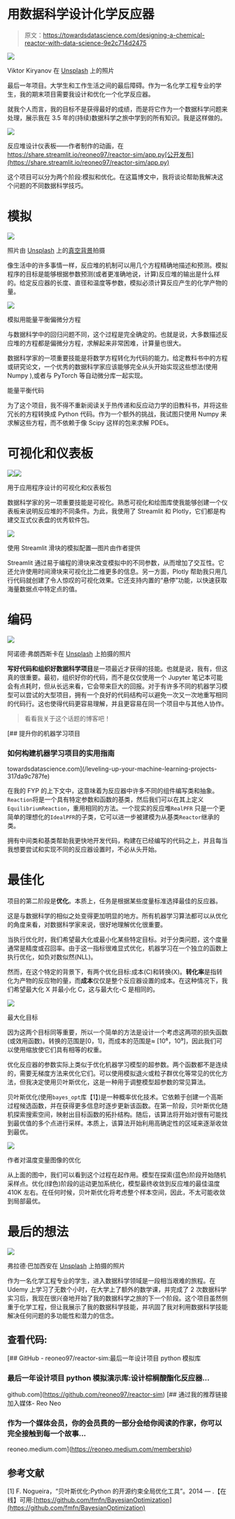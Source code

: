 # 用数据科学设计化学反应器

> 原文：<https://towardsdatascience.com/designing-a-chemical-reactor-with-data-science-9e2c714d2475>

![](img/6b3eba5fd4258fc3b9bb7ef4cbeb3142.png)

Viktor Kiryanov 在 [Unsplash](https://unsplash.com?utm_source=medium&utm_medium=referral) 上的照片

最后一年项目。大学生和工作生活之间的最后障碍。作为一名化学工程专业的学生，我的期末项目需要我设计和优化一个化学反应器。

就我个人而言，我的目标不是获得最好的成绩，而是将它作为一个数据科学问题来处理，展示我在 3.5 年的(持续)数据科学之旅中学到的所有知识。我是这样做的。

![](img/cbf900178fb6cbe16f13b65049a8d66d.png)

反应堆设计仪表板——作者制作的动画，在 https://share.streamlit.io/reoneo97/reactor-sim/app.py[公开发布](https://share.streamlit.io/reoneo97/reactor-sim/app.py)

这个项目可以分为两个阶段:模拟和优化。在这篇博文中，我将谈论帮助我解决这个问题的不同数据科学技巧。

# 模拟

![](img/0754efb25156c9b99a382953ef0d3cee.png)

照片由 [Unsplash](https://unsplash.com?utm_source=medium&utm_medium=referral) 上的[真空背景](https://unsplash.com/@vackground?utm_source=medium&utm_medium=referral)拍摄

像生活中的许多事情一样，反应堆的机制可以用几个方程精确地描述和预测。模拟程序的目标是能够根据参数预测(或者更准确地说，计算)反应堆的输出是什么样的。给定反应器的长度、直径和温度等参数，模拟必须计算反应产生的化学产物的量。

![](img/333ed1c58a8dffbb895ff085b032b1aa.png)

模拟用能量平衡偏微分方程

与数据科学中的回归问题不同，这个过程是完全确定的。也就是说，大多数描述反应堆的方程都是偏微分方程，求解起来非常困难，计算量也很大。

数据科学家的一项重要技能是将数学方程转化为代码的能力。给定教科书中的方程或研究论文，一个优秀的数据科学家应该能够完全从头开始实现这些想法(使用 Numpy ),或者与 PyTorch 等自动微分库一起实现。

能量平衡代码

为了这个项目，我不得不重新阅读关于热传递和反应动力学的旧教科书，并将这些冗长的方程转换成 Python 代码。作为一个额外的挑战，我试图只使用 Numpy 来求解这些方程，而不依赖于像 Scipy 这样的包来求解 PDEs。

# 可视化和仪表板

![](img/9f43b9f33ad96ba31abf59f182a6761e.png)![](img/ec52d6c1d3908e03b6fe11ae8884370f.png)

用于应用程序设计的可视化和仪表板包

数据科学家的另一项重要技能是可视化。熟悉可视化和绘图库使我能够创建一个仪表板来说明反应堆的不同条件。为此，我使用了 Streamlit 和 Plotly，它们都是构建交互式仪表盘的优秀软件包。

![](img/1bd8b93e91b32630341462921e0f9b16.png)

使用 Streamlit 滑块的模拟配置—图片由作者提供

Streamlit 通过易于编程的滑块来改变模拟中的不同参数，从而增加了交互性。它还允许使用时间滑块来可视化比二维更多的信息。另一方面，Plotly 帮助我只用几行代码就创建了令人惊叹的可视化效果。它还支持内置的“悬停”功能，以快速获取海量数据点中特定点的值。

# 编码

![](img/8877d448d43e89aeeb1848abcf5b241b.png)

阿诺德·弗朗西斯卡在 [Unsplash](https://unsplash.com?utm_source=medium&utm_medium=referral) 上拍摄的照片

**写好代码和组织好数据科学项目**是一项最近才获得的技能。也就是说，我有，但这真的很重要。最初，组织好你的代码，而不是仅仅使用一个 Jupyter 笔记本可能会有点耗时，但从长远来看，它会带来巨大的回报。对于有许多不同的机器学习模型可以尝试的大型项目，拥有一个良好的代码结构可以避免一次又一次地重写相同的代码行。这也使得代码更容易理解，并且更容易在同一个项目中与其他人协作。

> 看看我关于这个话题的博客吧！

[](/leveling-up-your-machine-learning-projects-317da9c787fe) [## 提升你的机器学习项目

### 如何构建机器学习项目的实用指南

towardsdatascience.com](/leveling-up-your-machine-learning-projects-317da9c787fe) 

在我的 FYP 的上下文中，这意味着为反应器中许多不同的组件编写类和抽象。`Reaction`将是一个具有特定参数和函数的基类，然后我们可以在其上定义`EquilibriumReaction`，重用相同的方法。一个现实的反应堆`RealPFR` 只是一个更简单的理想化的`IdealPFR`的子类，它可以进一步被建模为从基类`Reactor`继承的类。

拥有中间类和基类帮助我更快地开发代码，构建在已经编写的代码之上，并且每当我想要尝试和实现不同的反应器设置时，不必从头开始。

# 最佳化

项目的第二阶段是**优化**。本质上，任务是根据某些度量标准选择最佳的反应器。

这是与数据科学的相似之处变得更加明显的地方。所有机器学习算法都可以从优化的角度来看，对数据科学家来说，很好地理解优化很重要。

当执行优化时，我们希望最大化或最小化某些特定目标。对于分类问题，这个度量通常是精度或召回率。由于这一指标很难显式优化，机器学习在一个独立的函数上执行优化，如负对数似然(NLL)。

然而，在这个特定的背景下，有两个优化目标:成本(C)和转换(X)。**转化率**是指转化为产物的反应物的量，而**成本**仅仅是整个反应器设置的成本。在这种情况下，我们希望最大化 X 并最小化 C，这与最大化-C 是相同的。

![](img/36b65f6ca506c646afb40ef6665b5508.png)

最大化目标

因为这两个目标同等重要，所以一个简单的方法是设计一个考虑这两项的损失函数(或效用函数)。转换的范围是[0，1]，而成本的范围是≈ [10⁶，10⁹]，因此我们可以使用缩放使它们具有相等的权重。

优化反应器的参数实际上类似于优化机器学习模型的超参数。两个函数都不是连续的，需要无梯度方法来优化它们。可以使用模拟退火或粒子群优化等常见的优化方法，但我决定使用贝叶斯优化，这是一种用于调整模型超参数的常见算法。

贝叶斯优化(使用`bayes_opt`库【1】)是一种概率优化技术。它依赖于创建一个高斯过程候选函数，并在获得更多信息时逐步更新该函数。在第一阶段，贝叶斯优化随机探索搜索空间，映射出目标函数的拓扑结构。随后，该算法将开始对很有可能找到最优值的多个点进行采样。本质上，该算法开始利用高确定性的区域来逐渐收敛到最优。

![](img/77eefd3cc170c3d482735b096c6c78bf.png)

作者对温度变量图像的优化

从上面的图中，我们可以看到这个过程在起作用。模型在探索(蓝色)阶段开始随机采样点。优化(绿色)阶段的运动更加系统化，模型最终收敛到反应堆的最佳温度 410K 左右。在任何时候，贝叶斯优化将考虑整个样本空间，因此，不太可能收敛到局部最优。

# 最后的想法

![](img/8d04a7939ea80ad8c883c5f492b0779e.png)

弗拉德·巴加西安在 [Unsplash](https://unsplash.com?utm_source=medium&utm_medium=referral) 上拍摄的照片

作为一名化学工程专业的学生，进入数据科学领域是一段相当艰难的旅程。在 Udemy 上学习了无数个小时，在大学上了额外的数学课，并完成了 2 次数据科学实习后，我现在很兴奋地开始了我的数据科学之旅的下一个阶段。这个项目虽然侧重于化学工程，但让我展示了我的数据科学技能，并巩固了我对利用数据科学技能解决任何问题的多功能性和潜力的信念。

## **查看代码:**

[](https://github.com/reoneo97/reactor-sim) [## GitHub - reoneo97/reactor-sim:最后一年设计项目 python 模拟库

### 最后一年设计项目 python 模拟演示库:设计棕榈酸酯化反应器…

github.com](https://github.com/reoneo97/reactor-sim) [](https://reoneo.medium.com/membership) [## 通过我的推荐链接加入媒体- Reo Neo

### 作为一个媒体会员，你的会员费的一部分会给你阅读的作家，你可以完全接触到每一个故事…

reoneo.medium.com](https://reoneo.medium.com/membership) 

## **参考文献**

[1] F. Nogueira，“贝叶斯优化:Python 的开源约束全局优化工具”。2014 — .【在线】可用:[https://github.com/fmfn/BayesianOptimization](https://github.com/fmfn/BayesianOptimization)